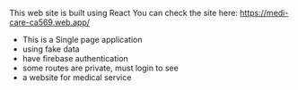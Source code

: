 This web site is built using React 
You can check the site here: https://medi-care-ca569.web.app/
* This is a Single page application
* using fake data 
* have firebase authentication
* some routes are private, must login to see 
* a website for medical service 